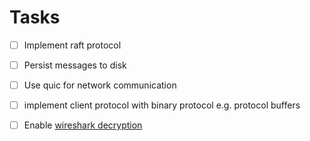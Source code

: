 # Tasks

- [ ] Implement raft protocol
- [ ] Persist messages to disk
- [ ] Use quic for network communication
- [ ] implement client protocol with binary protocol e.g. protocol buffers
- [ ] Enable [wireshark decryption](https://github.com/lucas-clemente/quic-go/issues/2653)

